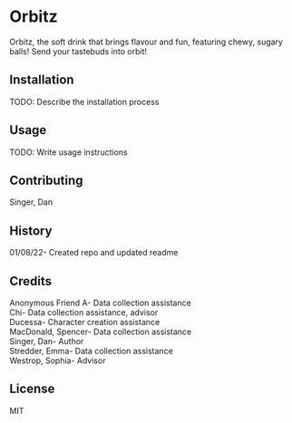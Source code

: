 # Orbitz

Orbitz, the soft drink that brings flavour and fun, featuring chewy, sugary balls! Send your tastebuds into orbit!  

## Installation

TODO: Describe the installation process  

## Usage

TODO: Write usage instructions  

## Contributing

Singer, Dan  

## History

01/08/22- Created repo and updated readme  

## Credits

Anonymous Friend A- Data collection assistance  
Chi- Data collection assistance, advisor  
Ducessa- Character creation assistance  
MacDonald, Spencer- Data collection assistance  
Singer, Dan- Author  
Stredder, Emma- Data collection assistance  
Westrop, Sophia- Advisor

## License

MIT  